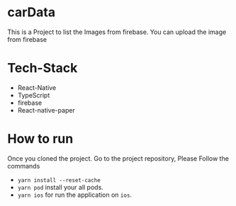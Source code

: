 # carData
This is a Project to list the Images from firebase. You can upload the image from firebase

# Tech-Stack
- React-Native
- TypeScript
- firebase 
- React-native-paper

# How to run 
Once you cloned the project. Go to the project repository, Please Follow the commands
- `yarn install --reset-cache`
- `yarn pod` install your all pods.
- `yarn ios` for run the application on `ios`. 

